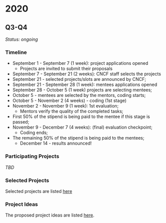 # 2020

## Q3-Q4

_Status: ongoing_

### Timeline

- September 1 - September 7 (1 week): project applications opened
    - Projects are invited to submit their proposals 
- September 7 - September 21 (2 weeks): CNCF staff selects the projects
- September 21 - selected projects/slots are announced by CNCF;
- September 21 - September 28 (1 week): mentees applications opened
- September 28 - October 5 (1 week) projects are selecting mentees;
- October 5 - mentees are selected by the mentors, coding starts;
- October 5 - November 2 (4 weeks) - coding (1st stage)
- November 2 - November 9 (1 week): 1st evaluation;
    - Mentors verify the quality of the completed tasks;
- First 50% of the stipend is being paid to the mentee if this stage is passed;
- November 9 - December 7 (4 weeks):  (final) evaluation checkpoint;
    - Coding ends;
- The remaining 50% of the stipend is being paid to the mentees;
    - December 14 - results announced!

### Participating Projects

_TBD_

### Selected Projects

Selected projects are listed [here](./selected_projects.md)

### Project Ideas

The proposed project ideas are listed [here](./project_ideas.md).
